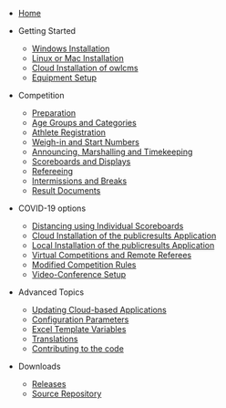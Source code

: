 * [Home](index)
* Getting Started

  *	[Windows Installation](LocalWindowsSetup)
  * [Linux or Mac Installation](LocalLinuxMacSetup)
  *	[Cloud Installation of owlcms](Cloud)
  *	[Equipment Setup](EquipmentSetup)
  
* Competition

  *	[Preparation](Preparation)
  *	[Age Groups and Categories](Categories)
  *	[Athlete Registration](Registration)
  *	[Weigh-in and Start Numbers](WeighIn)
  *	[Announcing, Marshalling and Timekeeping](Announcing)
  *	[Scoreboards and Displays](Displays)
  *	[Refereeing](Refereeing)
  *	[Intermissions and Breaks](Breaks)
  *	[Result Documents](Documents)

* COVID-19 options

  *	[Distancing using Individual Scoreboards](Distancing)
  *	[Cloud Installation of the publicresults Application](Remote)
  *	[Local Installation of the publicresults Application](PublicResults_Local.md)
  *	[Virtual Competitions and Remote Referees](Virtual)
  *	[Modified Competition Rules](ModifiedRules)
  *	[Video-Conference Setup](Video)
* Advanced Topics
  *	[Updating Cloud-based Applications](UpdatingCloudApplications)
  *	[Configuration Parameters](Configuration)
  *	[Excel Template Variables](TemplateVariables)
  *	[Translations](Translation)
  *	[Contributing to the code](Gitpod)
* Downloads

  *	[Releases](https://github.com/jflamy/owlcms4/releases)
  *	[Source Repository](https://github.com/jflamy/owlcms4)

